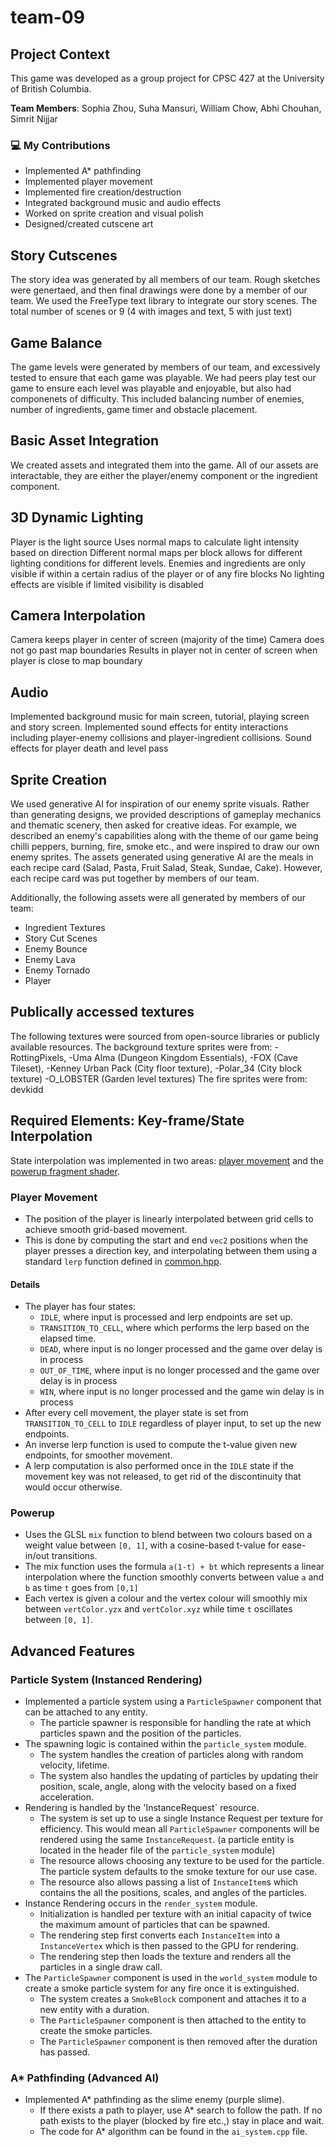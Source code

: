 # team-09

## Project Context

This game was developed as a group project for CPSC 427 at the University of British Columbia.

**Team Members**:
Sophia Zhou, Suha Mansuri, William Chow, Abhi Chouhan, Simrit Nijjar

### 💻 My Contributions
- Implemented A* pathfinding
- Implemented player movement
- Implemented fire creation/destruction
- Integrated background music and audio effects
- Worked on sprite creation and visual polish
- Designed/created cutscene art

## Story Cutscenes
The story idea was generated by all members of our team. Rough sketches were genertaed, and then final drawings were done by a member of our team. We used the FreeType text library to integrate our story scenes. The total number of scenes or 9 (4 with images and text, 5 with just text)

## Game Balance
The game levels were generated by members of our team, and excessively tested to ensure that each game was playable. We had peers play test our game to ensure each level was playable and enjoyable, but also had componenets of difficulty. This included balancing number of enemies, number of ingredients, game timer and obstacle placement.

## Basic Asset Integration
We created assets and integrated them into the game. All of our assets are interactable, they are either the player/enemy component or the ingredient component.

## 3D Dynamic Lighting
Player is the light source
Uses normal maps to calculate light intensity based on direction
Different normal maps per block allows for different lighting conditions for different levels.
Enemies and ingredients are only visible if within a certain radius of the player or of any fire blocks
No lighting effects are visible if limited visibility is disabled

## Camera Interpolation
Camera keeps player in center of screen (majority of the time)
Camera does not go past map boundaries
Results in player not in center of screen when player is close to map boundary

## Audio
Implemented background music for main screen, tutorial, playing screen and story screen.
Implemented sound effects for entity interactions including player-enemy collisions and         player-ingredient collisions.
Sound effects for player death and level pass

## Sprite Creation
We used generative AI for inspiration of our enemy sprite visuals. Rather than generating designs, we provided descriptions of gameplay mechanics and thematic scenery, then asked for creative ideas. For example, we described an enemy's capabilities along with the theme of our game being
chilli peppers, burning, fire, smoke etc., and were inspired to draw our own enemy sprites. The assets generated using generative AI are the meals in each recipe card (Salad, Pasta, Fruit Salad, Steak, Sundae, Cake). However, each recipe card was put together by members of our team.


Additionally, the following assets were all generated by members of our team:
- Ingredient Textures
- Story Cut Scenes
- Enemy Bounce
- Enemy Lava
- Enemy Tornado
- Player


## Publically accessed textures
The following textures were sourced from open-source libraries or publicly available resources.
The background texture sprites were  from:
    -RottingPixels,
    -Uma Alma (Dungeon Kingdom Essentials),
    -FOX (Cave Tileset),
    -Kenney Urban Pack (City floor texture),
    -Polar_34 (City block texture)
    -O_LOBSTER (Garden level textures)
The fire sprites were  from: devkidd


## Required Elements: Key-frame/State Interpolation
State interpolation was implemented in two areas: [player movement](https://github.students.cs.ubc.ca/CPSC427-2024W-T2/team-09/blob/main/src/world_system.cpp#L193) and the [powerup fragment shader](https://github.students.cs.ubc.ca/CPSC427-2024W-T2/team-09/blob/main/shaders/powerup.fs.glsl#L18).

### Player Movement
- The position of the player is linearly interpolated between grid cells to achieve smooth grid-based movement.
- This is done by computing the start and end `vec2` positions when the player presses a direction key, and interpolating between them using a standard `lerp` function defined in [common.hpp](https://github.students.cs.ubc.ca/CPSC427-2024W-T2/team-09/blob/main/src/common.hpp#L115).

#### Details
- The player has four states:
    - `IDLE`, where input is processed and lerp endpoints are set up.
    - `TRANSITION_TO_CELL`, where which performs the lerp based on the elapsed time.
	- `DEAD`, where input is no longer processed and the game over delay is in process
	- `OUT_OF_TIME`, where input is no longer processed and the game over delay is in process
	- `WIN`, where input is no longer processed and the game win delay is in process
- After every cell movement, the player state is set from `TRANSITION_TO_CELL` to `IDLE` regardless of player input, to set up the new endpoints.
- An inverse lerp function is used to compute the t-value given new endpoints, for smoother movement.
- A lerp computation is also performed once in the `IDLE` state if the movement key was not released, to get rid of the discontinuity that would occur otherwise.

### Powerup
- Uses the GLSL `mix` function to blend between two colours based on a weight value between `[0, 1]`, with a cosine-based t-value for ease-in/out transitions.
- The mix function uses the formula `a(1-t) + bt` which represents a linear interpolation where the function smoothly converts between value `a` and `b` as time `t` goes from `[0,1]`
- Each vertex is given a colour and the vertex colour will smoothly mix between `vertColor.yzx` and `vertColor.xyz` while time `t` oscillates between `[0, 1]`.

## Advanced Features

### Particle System (Instanced Rendering)
- Implemented a particle system using a `ParticleSpawner` component that can be attached to any entity.
	- The particle spawner is responsible for handling the rate at which particles spawn and the position of the particles.
- The spawning logic is contained within the `particle_system` module.
	- The system handles the creation of particles along with random velocity, lifetime.
	- The system also handles the updating of particles by updating their position, scale, angle, along with the velocity based on a fixed acceleration.
- Rendering is handled by the 'InstanceRequest` resource.
	- The system is set up to use a single Instance Request per texture for efficiency. This would mean all `ParticleSpawner` components will be rendered using the same `InstanceRequest`. (a particle entity is located in the header file of the `particle_system` module)
	- The resource allows choosing any texture to be used for the particle. The particle system defaults to the smoke texture for our use case.
	- The resource also allows passing a list of `InstanceItem`s which contains the all the positions, scales, and angles of the particles.
- Instance Rendering occurs in the `render_system` module. 
	- Initialization is handled per texture with an initial capacity of twice the maximum amount of particles that can be spawned.
	- The rendering step first converts each `InstanceItem` into a `InstanceVertex` which is then passed to the GPU for rendering.
	- The rendering step then loads the texture and renders all the particles in a single draw call.
- The `ParticleSpawner` component is used in the `world_system` module to create a smoke particle system for any fire once it is extinguished.
	- The system creates a `SmokeBlock` component and attaches it to a new entity with a duration.
	- The `ParticleSpawner` component is then attached to the entity to create the smoke particles.
	- The `ParticleSpawner` component is then removed after the duration has passed.

### A* Pathfinding (Advanced AI)
- Implemented A* pathfinding as the slime enemy (purple slime).
  	- If there exists a path to player, use A* search to follow the path. If no path exists to the player (blocked by fire etc.,) stay in place and wait.
  	- The code for A* algorithm can be found in the `ai_system.cpp` file.
